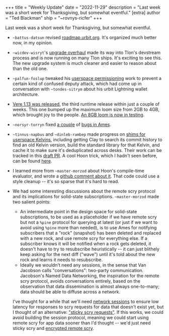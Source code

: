 +++
title = "Weekly Update"
date = "2022-11-29"
description = "Last week was a short week for Thanksgiving, but somewhat eventful."
[extra]
author = "Ted Blackman"
ship = "~rovnys-ricfer"
+++

Last week was a short week for Thanksgiving, but somewhat eventful.

- `~battus-datsun` revised [roadmap.urbit.org](https://roadmap.urbit.org).  It's organized much better now, in my opinion.
- `~wicdev-wisryt`'s [upgrade overhaul](https://roadmap.urbit.org/project/agents-in-clay) made its way into Tlon's devstream process and is now running on many Tlon ships.  It's exciting to see this.  The new upgrade system is much cleaner and easier to reason about than the old one.
- `~palfun-foslup` tweaked his [userspace permissioning](https://roadmap.urbit.org/project/userspace-permissioning) work to prevent a certain kind of confused deputy attack, which had come up in conversation with `~tondes-sitrym` about his urbit Lightning wallet architecture.
- [Vere 1.13 was released](https://github.com/urbit/urbit/releases/tag/urbit-v1.13), the third runtime release within just a couple of weeks.  This one bumped up the maximum loom size from 2GB to 4GB, which brought joy to the people.  [An 8GB loom is now in testing](https://github.com/urbit/urbit/pull/6077).
- `~norsyr-torryn` fixed [a couple](https://github.com/urbit/urbit/pull/6076) of [bugs in Ames](https://github.com/urbit/urbit/pull/6102).
- `~tinnus-napbus` and `~dinleb-rambep` made progress on [shims for
  userspace Kelvins](https://roadmap.urbit.org/project/shims-old-kelvins), including getting Clay to search its commit history to find an old Kelvin version, build the standard library for that Kelvin, and cache it to make sure it's deduplicated across desks.  Their work can be tracked in this [draft PR](https://github.com/urbit/urbit/pull/6104).  A cool Hoon trick, which I hadn't seen before, can be found [here](https://github.com/urbit/urbit/pull/6104/files#diff-1439e4e22657662d922c2fb3a63e6455b62e8222018d31431b833c4f92274dc7R1474).
- I learned more from `~master-morzod` about Hoon's compile-time evaluator, and wrote a [github comment about it](https://github.com/urbit/urbit/issues/5541#issuecomment-1330026666).  That code could use a style cleanup -- it's so sparse that it's hard to read.
- We had some interesting discussions about the remote scry protocol and its implications for solid-state subscriptions.  `~master-morzod` made two salient points:
  - An intermediate point in the design space for solid-state subscriptions, to be used as a placeholder if we have remote scry but not a `%pine` protocol for querying at latest (or just if we want to avoid using `%pine` more than needed), is to use Ames for notifying subscribers that a "rock" (snapshot) has been deleted and replaced with a new rock, and use remote scry for everything else.  If a subscriber knows it will be notified when a rock gets deleted, it doesn't have to try to resubscribe heuristically -- it can just blithely keep asking for the next diff ("wave") until it's told about the new rock and learns it needs to resubscribe.
  - Ideally we wouldn't need any sessions, in the sense that Van Jacobson calls "conversations": two-party communication.  Jacobson's Named Data Networking, the inspiration for the remote scry protocol, avoids conversations entirely, based on the observation that data dissemination is almost always one-to-many; data should be able to diffuse across a network.

  I've thought for a while that we'll need [network sessions](https://roadmap.urbit.org/future#urth-to-urth) to ensure low latency for responses to scry requests for data that doesn't exist yet, but I thought of an alternative: ["sticky scry requests"](https://gist.github.com/belisarius222/f020026841048a135b6288d724e57b20).  If this works, we could avoid building the session protocol, meaning we could start using remote scry for app data sooner than I'd thought -- we'd just need sticky scry and [encrypted remote scry](https://roadmap.urbit.org/project/encrypted-remote-scry).